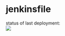 # jenkinsfile
status of last deployment: <br>
<img src="https://github.com/YaroslavGorohov/testing-actions/workflows/jenkins-action/badge.svg?branch=production"><br>
